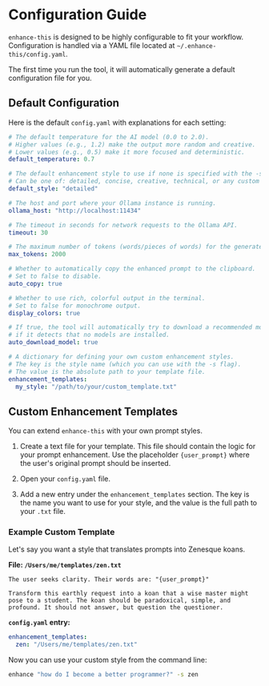 # Configuration Guide

`enhance-this` is designed to be highly configurable to fit your workflow. Configuration is handled via a YAML file located at `~/.enhance-this/config.yaml`.

The first time you run the tool, it will automatically generate a default configuration file for you.

## Default Configuration

Here is the default `config.yaml` with explanations for each setting:

```yaml
# The default temperature for the AI model (0.0 to 2.0).
# Higher values (e.g., 1.2) make the output more random and creative.
# Lower values (e.g., 0.5) make it more focused and deterministic.
default_temperature: 0.7

# The default enhancement style to use if none is specified with the -s flag.
# Can be one of: detailed, concise, creative, technical, or any custom style.
default_style: "detailed"

# The host and port where your Ollama instance is running.
ollama_host: "http://localhost:11434"

# The timeout in seconds for network requests to the Ollama API.
timeout: 30

# The maximum number of tokens (words/pieces of words) for the generated prompt.
max_tokens: 2000

# Whether to automatically copy the enhanced prompt to the clipboard.
# Set to false to disable.
auto_copy: true

# Whether to use rich, colorful output in the terminal.
# Set to false for monochrome output.
display_colors: true

# If true, the tool will automatically try to download a recommended model
# if it detects that no models are installed.
auto_download_model: true

# A dictionary for defining your own custom enhancement styles.
# The key is the style name (which you can use with the -s flag).
# The value is the absolute path to your template file.
enhancement_templates:
  my_style: "/path/to/your/custom_template.txt"
```

## Custom Enhancement Templates

You can extend `enhance-this` with your own prompt styles. 

1.  Create a text file for your template. This file should contain the logic for your prompt enhancement. Use the placeholder `{user_prompt}` where the user's original prompt should be inserted.

2.  Open your `config.yaml` file.

3.  Add a new entry under the `enhancement_templates` section. The key is the name you want to use for your style, and the value is the full path to your `.txt` file.

### Example Custom Template

Let's say you want a style that translates prompts into Zenesque koans. 

**File: `/Users/me/templates/zen.txt`**
```
The user seeks clarity. Their words are: "{user_prompt}"

Transform this earthly request into a koan that a wise master might pose to a student. The koan should be paradoxical, simple, and profound. It should not answer, but question the questioner.
```

**`config.yaml` entry:**
```yaml
enhancement_templates:
  zen: "/Users/me/templates/zen.txt"
```

Now you can use your custom style from the command line:

```bash
enhance "how do I become a better programmer?" -s zen
```
